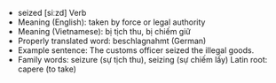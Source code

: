 - seized [siːzd] Verb
- Meaning (English): taken by force or legal authority
- Meaning (Vietnamese): bị tịch thu, bị chiếm giữ
- Properly translated word: beschlagnahmt (German)
- Example sentence: The customs officer seized the illegal goods.
- Family words: seizure (sự tịch thu), seizing (sự chiếm lấy)   Latin root: capere (to take)